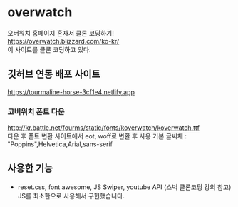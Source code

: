 # overwatch
오버워치 홈페이지 혼자서 클론 코딩하기!  
https://overwatch.blizzard.com/ko-kr/  
이 사이트를 클론 코딩하고 있다.      


## 깃허브 연동 배포 사이트 
https://tourmaline-horse-3cf1e4.netlify.app  

### 코버워치 폰트 다운
http://kr.battle.net/fourms/static/fonts/koverwatch/koverwatch.ttf    
다운 후 폰트 변환 사이트에서 eot, woff로 변환 후 사용
기본 글씨체 : "Poppins",Helvetica,Arial,sans-serif


## 사용한 기능

- reset.css, font awesome, JS Swiper, youtube API (스벅 클론코딩 강의 참고)
JS를 최소한으로 사용해서 구현했습니다.
